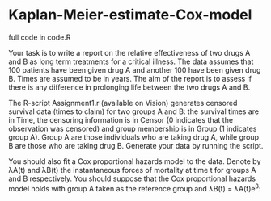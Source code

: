# Kaplan-Meier-estimate-Cox-model

full code in code.R

Your task is to write a report on the relative effectiveness of two drugs A and B as long term treatments for a critical illness. The data assumes that 100 patients have been given drug A and another 100 have been given drug B. Times are assumed to be in years. The aim of the report is to assess if there is any difference in prolonging life between the two drugs A and B.

The R-script Assignment1.r (available on Vision) generates censored survival data (times to claim) for two groups A and B: the survival times are in Time, the censoring information is in Censor (0 indicates that the observation was censored) and group membership is in Group (1 indicates group A). Group A are those individuals who are taking drug A, while group B are those who are taking drug B. Generate your data by running the script.

You should also fit a Cox proportional hazards model to the data. Denote by &#955;A(t) and &#955;B(t) the instantaneous forces of mortality at time t for groups A and B respectively. You should suppose that the Cox proportional hazards model holds with group A taken as the reference group and &#955;B(t) = &#955;A(t)e<sup>&#946;</sup>:
